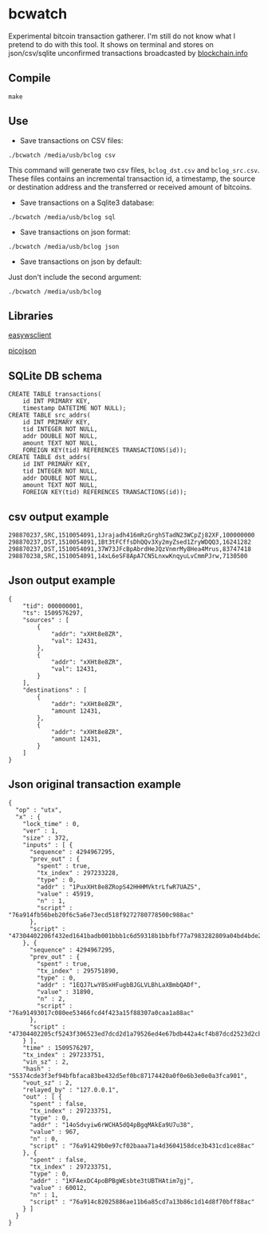 # bcwatch

Experimental bitcoin transaction gatherer. I'm still do not know what I pretend to do with this tool.
It shows on terminal and stores on json/csv/sqlite unconfirmed transactions broadcasted by [blockchain.info](https://blockchain.info)

## Compile

```
make
```

## Use

- Save transactions on CSV files:

```
./bcwatch /media/usb/bclog csv
```

This command will generate two csv files, `bclog_dst.csv` and `bclog_src.csv`. 
These files contains an incremental transaction id, a timestamp, the source or destination address and the transferred or received amount of bitcoins.

- Save transactions on a Sqlite3 database:

```
./bcwatch /media/usb/bclog sql
```

- Save transactions on json format:

```
./bcwatch /media/usb/bclog json
```

- Save transactions on json by default:

Just don't include the second argument:

```
./bcwatch /media/usb/bclog
```

## Libraries

[easywsclient](https://github.com/dhbaird/easywsclient)

[picojson](https://github.com/kazuho/picojson)

## SQLite DB schema

```
CREATE TABLE transactions(
    id INT PRIMARY KEY,
    timestamp DATETIME NOT NULL);
CREATE TABLE src_addrs(
    id INT PRIMARY KEY,
    tid INTEGER NOT NULL,
    addr DOUBLE NOT NULL,
    amount TEXT NOT NULL,
    FOREIGN KEY(tid) REFERENCES TRANSACTIONS(id));
CREATE TABLE dst_addrs(
    id INT PRIMARY KEY,
    tid INTEGER NOT NULL,
    addr DOUBLE NOT NULL,
    amount TEXT NOT NULL,
    FOREIGN KEY(tid) REFERENCES TRANSACTIONS(id));

```

## csv output example

```
298870237,SRC,1510054091,1Jrajadh416mRzGrghSTadN23WCpZj82XF,100000000
298870237,DST,1510054091,1Bt3tFCffsDhQQv3Xy2myZsed1ZryWDQQ3,16241282
298870237,DST,1510054091,37W73JFcBpAbrdHeJQzVnmrMy8Hea4Mrus,83747418
298870238,SRC,1510054091,14xL6eSF8ApA7CN5LnxwKnqyuLvCmmPJrw,7130500
```

## Json output example

```
{
    "tid": 000000001,
    "ts": 1509576297,
    "sources" : [ 
        {
            "addr": "xXHt8e8ZR",
            "val": 12431,
        },
        {
            "addr": "xXHt8e8ZR",
            "val": 12431,
        }
    ],
    "destinations" : [ 
        {
            "addr": "xXHt8e8ZR",
            "amount 12431,
        },
        {
            "addr": "xXHt8e8ZR",
            "amount 12431,
        }
    ]
}
```
## Json original transaction example

```
{
  "op" : "utx",
  "x" : {
    "lock_time" : 0,
    "ver" : 1,
    "size" : 372,
    "inputs" : [ {
      "sequence" : 4294967295,
      "prev_out" : {
        "spent" : true,
        "tx_index" : 297233228,
        "type" : 0,
        "addr" : "1PuxXHt8e8ZRopS42HHHMVktrLfwR7UAZS",
        "value" : 45919,
        "n" : 1,
        "script" : "76a914fb56beb20f6c5a6e73ecd518f9272780778500c988ac"
      },
      "script" : "47304402206f432ed1641badb001bbb1c6d59318b1bbfbf77a7983282809a04bd4bde21af802205085891c02c66274016efe46b6f6ce388475d76ede7489ed4a04279986b034c40121031a9500dc671bb831080d7bcf11e89c3c0fc686fd9971a39d657822fa566b8123"
    }, {
      "sequence" : 4294967295,
      "prev_out" : {
        "spent" : true,
        "tx_index" : 295751890,
        "type" : 0,
        "addr" : "1EQJ7LwY8SxHFugbBJGLVLBhLaXBmbQADf",
        "value" : 31890,
        "n" : 2,
        "script" : "76a91493017c080ee53466fcd4f423a15f88307a0caa1a88ac"
      },
      "script" : "47304402205cf5243f306523ed7dcd2d1a79526ed4e67bdb442a4cf4b87dcd2523d2cbf22b0220246cbaabb95688cf07444c92e0673081b056fe3e90b5bc1e7cb31892da3312020121030b14374f96db053c3dd3cda62df37875ea506117407017f9524208f5197ecde8"
    } ],
    "time" : 1509576297,
    "tx_index" : 297233751,
    "vin_sz" : 2,
    "hash" : "55374cde3f3ef94bfbfaca83be432d5ef0bc87174420a0f0e6b3e0e0a3fca901",
    "vout_sz" : 2,
    "relayed_by" : "127.0.0.1",
    "out" : [ {
      "spent" : false,
      "tx_index" : 297233751,
      "type" : 0,
      "addr" : "14oSdvyiw6rWCHA5dQ4pBgqMAkEa9U7u38",
      "value" : 967,
      "n" : 0,
      "script" : "76a91429b0e97cf02baaa71a4d3604158dce3b431cd1ce88ac"
    }, {
      "spent" : false,
      "tx_index" : 297233751,
      "type" : 0,
      "addr" : "1KFAexDC4poBPBgWEsbte3tUBTHAtim7gj",
      "value" : 60012,
      "n" : 1,
      "script" : "76a914c82025886ae11b6a85cd7a13b86c1d14d8f70bff88ac"
    } ]
  }
}

```
